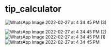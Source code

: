 # tip_calculator
![WhatsApp Image 2022-02-27 at 4 34 45 PM (3)](https://user-images.githubusercontent.com/86064845/155879971-04e5447d-5d55-454c-b2ac-97922c511a7d.jpeg)


![WhatsApp Image 2022-02-27 at 4 34 45 PM (2)](https://user-images.githubusercontent.com/86064845/155879957-f17fd814-d544-4053-a5ed-7c65d1de68f6.jpeg)
![WhatsApp Image 2022-02-27 at 4 34 45 PM (1)](https://user-images.githubusercontent.com/86064845/155879964-e77667d5-17f4-40df-913b-132343c19ae3.jpeg)
![WhatsApp Image 2022-02-27 at 4 34 45 PM](https://user-images.githubusercontent.com/86064845/155879969-f3bf6422-397b-4b82-8403-2bf63608bbf9.jpeg)
